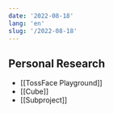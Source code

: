 ```yaml
---
date: '2022-08-18'
lang: 'en'
slug: '/2022-08-18'
---
```


## Personal Research

- [[TossFace Playground]]
- [[Cube]]
- [[Subproject]]
